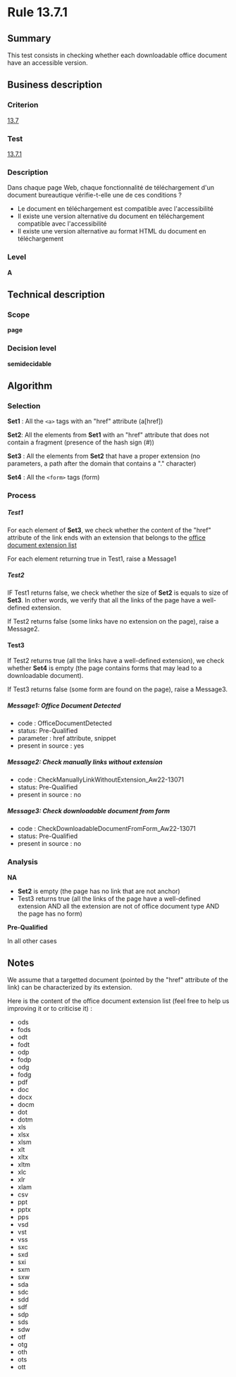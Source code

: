 # Rule 13.7.1
## Summary

This test consists in checking whether each downloadable office document
have an accessible version.

## Business description

### Criterion

[13.7](http://references.modernisation.gouv.fr/sites/default/files/RGAA3_RC2-1/referentiel_technique.htm#crit-13-7)

### Test

[13.7.1](http://references.modernisation.gouv.fr/sites/default/files/RGAA3_RC2-1/referentiel_technique.htm#test-13-7-1)

### Description

Dans chaque page Web, chaque fonctionnalit&eacute; de t&eacute;l&eacute;chargement d'un document bureautique v&eacute;rifie-t-elle une de ces conditions ? 
 
 *  Le document en t&eacute;l&eacute;chargement est compatible avec l'accessibilit&eacute; 
 *  Il existe une version alternative du document en t&eacute;l&eacute;chargement compatible avec l'accessibilit&eacute; 
 *  Il existe une version alternative au format HTML du document en t&eacute;l&eacute;chargement 


### Level

**A**

## Technical description

### Scope

**page**

### Decision level

**semidecidable**

## Algorithm

### Selection

**Set1** : All the `<a>` tags with an "href" attribute (a[href])

**Set2**: All the elements from **Set1** with an "href" attribute that does not
contain a fragment (presence of the hash sign (#))

**Set3** : All the elements from **Set2** that have a proper extension (no
parameters, a path after the domain that contains a "." character)

**Set4** : All the `<form>` tags (form)

### Process

##### Test1

For each element of **Set3**, we check whether the content of the "href"
attribute of the link ends with an extension that belongs to the [office
document extension list](#office-document-extension-list)

For each element returning true in Test1, raise a Message1

##### Test2

IF Test1 returns false, we check whether the size of **Set2** is equals to
size of **Set3**. In other words, we verify that all the links of the page
have a well-defined extension.

If Test2 returns false (some links have no extension on the page), raise
a Message2.

#### Test3

If Test2 returns true (all the links have a well-defined extension), we
check whether **Set4** is empty (the page contains forms that may lead to a
downloadable document).

If Test3 returns false (some form are found on the page), raise a
Message3.

##### Message1: Office Document Detected

-   code : OfficeDocumentDetected
-   status: Pre-Qualified
-   parameter : href attribute, snippet
-   present in source : yes

##### Message2: Check manually links without extension

-   code : CheckManuallyLinkWithoutExtension_Aw22-13071
-   status: Pre-Qualified
-   present in source : no

##### Message3: Check downloadable document from form

-   code : CheckDownloadableDocumentFromForm_Aw22-13071
-   status: Pre-Qualified
-   present in source : no

### Analysis

**NA**

-   **Set2** is empty (the page has no link that are not anchor)
-   Test3 returns true (all the links of the page have a well-defined
    extension AND all the extension are not of office document type AND
    the page has no form)

**Pre-Qualified**

In all other cases

## Notes

We assume that a targetted document (pointed by the "href" attribute of
the link) can be characterized by its extension.

Here is the content of the office document extension list (feel free to
help us improving it or to criticise it) :

-   ods
-   fods
-   odt
-   fodt
-   odp
-   fodp
-   odg
-   fodg
-   pdf
-   doc
-   docx
-   docm
-   dot
-   dotm
-   xls
-   xlsx
-   xlsm
-   xlt
-   xltx
-   xltm
-   xlc
-   xlr
-   xlam
-   csv
-   ppt
-   pptx
-   pps
-   vsd
-   vst
-   vss
-   sxc
-   sxd
-   sxi
-   sxm
-   sxw
-   sda
-   sdc
-   sdd
-   sdf
-   sdp
-   sds
-   sdw
-   otf
-   otg
-   oth
-   ots
-   ott

